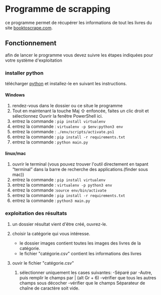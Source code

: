 # Programme de scrapping

ce programme permet de récupérer les informations de tout les livres du site [booktoscrape.com](https://books.toscrape.com/index.html "booktoscrape.com").


## Fonctionnement

afin de lancer le programme vous devez suivre les étapes indiquées pour votre système d'exploitation



### installer python
télécharger [python](https://www.python.org/downloads/ "python") et installez-le en suivant les instructions.


#### Windows
1. rendez-vous dans le dossier ou ce situe le programme
2. Tout en maintenant la touche Maj ⇧ enfoncée, faites un clic droit et sélectionnez Ouvrir la fenêtre PowerShell ici.
3. entrez la commande : ``pip install virtualenv``
4. entrez la commande : ``virtualenv -p $env:python3 env``
5. entrez la commande : ``./env/scripts/activate.ps1``
6. entrez la commande : ``pip install -r requirements.txt``
7. entrez la commande : ``python main.py``
 
#### linux/mac

1. ouvrir le terminal (vous pouvez trouver l'outil directement en tapant “terminal” dans la barre de recherche des applications.(finder sous mac))
2. entrez la commande : ``pip install virtualenv``
2. entrez la commande : ``virtualenv -p python3 env``
3. entrez la commande :``source env/bin/activate``
4. entrez la commande : ``pip install -r requirements.txt``
5. entrez la commande : ``python3 main.py``


### exploitation des résultats
1. un dossier résultat vient d'être créé, ouvrez-le.
2. choisir la catégorie qui vous intéresse. 

	- le dossier images contient toutes les images des livres de la catégorie.
	- le fichier "catégorie.csv" contient les informations des livres
	
3. ouvir le fichier "catégorie.csv"
	1. sélectionner uniquement les cases suivantes:
		-Séparé par
		-Autre, puis remplir le champs par | (alt Gr + 6)
		-vérifier que tous les autres champs sous décocher
		-vérifier que le champs Séparateur de chaîne de caractère soit vide.
